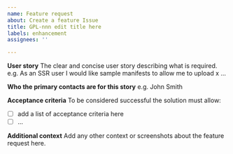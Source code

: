 ```yaml
---
name: Feature request
about: Create a feature Issue
title: GPL-nnn edit title here
labels: enhancement
assignees: ''

---
```


**User story**
The clear and concise user story describing what is required. e.g. As an SSR user I would like sample manifests to allow me to upload x ...

**Who the primary contacts are for this story**
e.g. John Smith

**Acceptance criteria**
To be considered successful the solution must allow:
- [ ] add a list of acceptance criteria here
- [ ] ...

**Additional context**
Add any other context or screenshots about the feature request here.
